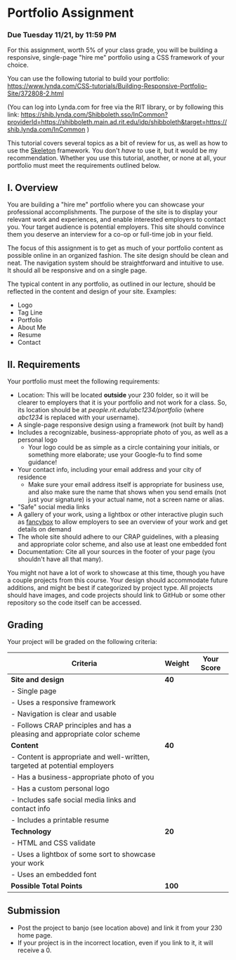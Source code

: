 # Portfolio Assignment

### Due Tuesday 11/21, by 11:59 PM
For this assignment, worth 5% of your class grade, you will be building a responsive, single-page "hire me" portfolio using a CSS framework of your choice.

You can use the following tutorial to build your portfolio:
https://www.lynda.com/CSS-tutorials/Building-Responsive-Portfolio-Site/372808-2.html

(You can log into Lynda.com for free via the RIT library, or by following this link: https://shib.lynda.com/Shibboleth.sso/InCommon?providerId=https://shibboleth.main.ad.rit.edu/idp/shibboleth&target=https://shib.lynda.com/InCommon )

This tutorial covers several topics as a bit of review for us, as well as how to use the [Skeleton](http://getskeleton.com/) framework. You don't *have* to use it, but it would be my recommendation. Whether you use this tutorial, another, or none at all, your portfolio must meet the requirements outlined below.

## I. Overview

You are building a "hire me" portfolio where you can showcase your professional accomplishments. The purpose of the site is to display your relevant work and experiences, and enable interested employers to contact you. Your target audience is potential employers. This site should convince them you deserve an interview for a co-op or full-time job in your field. 

The focus of this assignment is to get as much of your portfolio content as possible online in an organized fashion. The site design should be clean and neat. The navigation system should be straightforward and intuitive to use. It should all be responsive and on a single page.

The typical content in any portfolio, as outlined in our lecture, should be reflected in the content and design of your site. Examples:
- Logo
- Tag Line
- Portfolio
- About Me
- Resume
- Contact

## II. Requirements

Your portfolio must meet the following requirements:

- Location: This will be located **outside** your 230 folder, so it will be clearer to employers that it is your portfolio and not work for a class. So, its location should be at *people.rit.edu/abc1234/portfolio* (where *abc1234* is replaced with your username).
- A single-page responsive design using a framework (not built by hand)
- Includes a recognizable, business-appropriate photo of you, as well as a personal logo
  - Your logo could be as simple as a circle containing your initials, or something more elaborate; use your Google-fu to find some guidance!
- Your contact info, including your email address and your city of residence
  - Make sure your email address itself is appropriate for business use, and also make sure the name that shows when you send emails (not just your signature) is your actual name, not a screen name or alias.
- "Safe" social media links
- A gallery of your work, using a lightbox or other interactive plugin such as [fancybox](http://fancyapps.com/fancybox/3/) to allow employers to see an overview of your work and get details on demand
- The whole site should adhere to our CRAP guidelines, with a pleasing and appropriate color scheme, and also use at least one embedded font
- Documentation: Cite all your sources in the footer of your page (you shouldn't have all that many).

You might not have a lot of work to showcase at this time, though you have a couple projects from this course. Your design should accommodate future additions, and might be best if categorized by project type. All projects should have images, and code projects should link to GitHub or some other repository so the code itself can be accessed.

## Grading

Your project will be graded on the following criteria:

| Criteria | Weight | Your Score |
| -------- | ------ | ---------- |
| **Site and design** | **40** | |
|  - Single page | |
|  - Uses a responsive framework | |
|  - Navigation is clear and usable | |
|  - Follows CRAP principles and has a pleasing and appropriate color scheme | |
| **Content** | **40** | |
|  - Content is appropriate and well-written, targeted at potential employers | |
|  - Has a business-appropriate photo of you | |
|  - Has a custom personal logo | |
|  - Includes safe social media links and contact info | |
|  - Includes a printable resume | |
| **Technology**  | **20** | |
|  - HTML and CSS validate | |
|  - Uses a lightbox of some sort to showcase your work | |
|  - Uses an embedded font | |
| **Possible Total Points** | **100** | |

## Submission
- Post the project to banjo (see location above) and link it from your 230 home page.
- If your project is in the incorrect location, even if you link to it, it will receive a 0.
